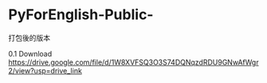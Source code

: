# PyForEnglish-Public-
打包後的版本

0.1 Download
https://drive.google.com/file/d/1W8XVFSQ3O3S74DQNqzdRDU9GNwAfWgr2/view?usp=drive_link
